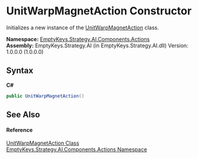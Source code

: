 # UnitWarpMagnetAction Constructor 
 

Initializes a new instance of the <a href="T_EmptyKeys_Strategy_AI_Components_Actions_UnitWarpMagnetAction">UnitWarpMagnetAction</a> class.

**Namespace:**&nbsp;<a href="N_EmptyKeys_Strategy_AI_Components_Actions">EmptyKeys.Strategy.AI.Components.Actions</a><br />**Assembly:**&nbsp;EmptyKeys.Strategy.AI (in EmptyKeys.Strategy.AI.dll) Version: 1.0.0.0 (1.0.0.0)

## Syntax

**C#**<br />
``` C#
public UnitWarpMagnetAction()
```


## See Also


#### Reference
<a href="T_EmptyKeys_Strategy_AI_Components_Actions_UnitWarpMagnetAction">UnitWarpMagnetAction Class</a><br /><a href="N_EmptyKeys_Strategy_AI_Components_Actions">EmptyKeys.Strategy.AI.Components.Actions Namespace</a><br />